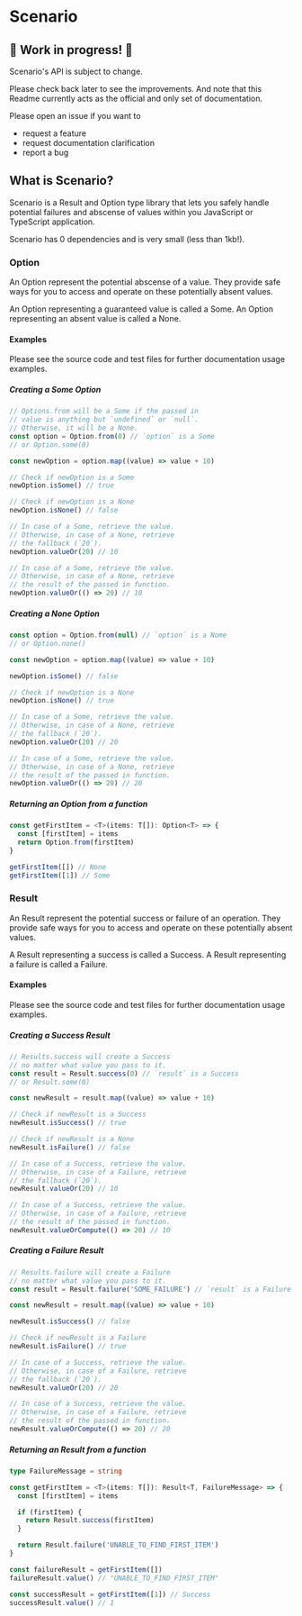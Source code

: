 # Scenario

## 🚧 Work in progress! 🚧

Scenario's API is subject to change.

Please check back later to see the improvements. And note that this Readme currently acts as the official and only set of documentation.

Please open an issue if you want to

* request a feature
* request documentation clarification
* report a bug

## What is Scenario?

Scenario is a Result and Option type library that lets you safely handle potential failures and abscense of values within you JavaScript or TypeScript application.

Scenario has 0 dependencies and is very small (less than 1kb!).

### Option

An Option represent the potential abscense of a value. They provide safe ways for you to access and operate on these potentially absent values.

An Option representing a guaranteed value is called a Some.
An Option representing an absent value is called a None.

#### Examples

Please see the source code and test files for further documentation usage examples.

##### Creating a Some Option
```ts
// Options.from will be a Some if the passed in
// value is anything but `undefined` or `null`.
// Otherwise, it will be a None.
const option = Option.from(0) // `option` is a Some
// or Option.some(0)

const newOption = option.map((value) => value + 10)

// Check if newOption is a Some
newOption.isSome() // true

// Check if newOption is a None
newOption.isNone() // false

// In case of a Some, retrieve the value.
// Otherwise, in case of a None, retrieve
// the fallback (`20`).
newOption.valueOr(20) // 10

// In case of a Some, retrieve the value.
// Otherwise, in case of a None, retrieve
// the result of the passed in function.
newOption.valueOr(() => 20) // 10
```

##### Creating a None Option
```ts
const option = Option.from(null) // `option` is a Nome
// or Option.none()

const newOption = option.map((value) => value + 10)

newOption.isSome() // false

// Check if newOption is a None
newOption.isNone() // true

// In case of a Some, retrieve the value.
// Otherwise, in case of a None, retrieve
// the fallback (`20`).
newOption.valueOr(20) // 20

// In case of a Some, retrieve the value.
// Otherwise, in case of a None, retrieve
// the result of the passed in function.
newOption.valueOr(() => 20) // 20
```

##### Returning an Option from a function
```ts
const getFirstItem = <T>(items: T[]): Option<T> => {
  const [firstItem] = items
  return Option.from(firstItem)
}

getFirstItem([]) // None
getFirstItem([1]) // Some
```

### Result

An Result represent the potential success or failure of an operation. They provide safe ways for you to access and operate on these potentially absent values.

A Result representing a success is called a Success.
A Result representing a failure is called a Failure.

#### Examples

Please see the source code and test files for further documentation usage examples.

##### Creating a Success Result
```ts
// Results.success will create a Success
// no matter what value you pass to it.
const result = Result.success(0) // `result` is a Success
// or Result.some(0)

const newResult = result.map((value) => value + 10)

// Check if newResult is a Success
newResult.isSuccess() // true

// Check if newResult is a None
newResult.isFailure() // false

// In case of a Success, retrieve the value.
// Otherwise, in case of a Failure, retrieve
// the fallback (`20`).
newResult.valueOr(20) // 10

// In case of a Success, retrieve the value.
// Otherwise, in case of a Failure, retrieve
// the result of the passed in function.
newResult.valueOrCompute(() => 20) // 10
```

##### Creating a Failure Result
```ts
// Results.failure will create a Failure
// no matter what value you pass to it.
const result = Result.failure('SOME_FAILURE') // `result` is a Failure

const newResult = result.map((value) => value + 10)

newResult.isSuccess() // false

// Check if newResult is a Failure
newResult.isFailure() // true

// In case of a Success, retrieve the value.
// Otherwise, in case of a Failure, retrieve
// the fallback (`20`).
newResult.valueOr(20) // 20

// In case of a Success, retrieve the value.
// Otherwise, in case of a Failure, retrieve
// the result of the passed in function.
newResult.valueOrCompute(() => 20) // 20
```

##### Returning an Result from a function
```ts
type FailureMessage = string

const getFirstItem = <T>(items: T[]): Result<T, FailureMessage> => {
  const [firstItem] = items

  if (firstItem) {
    return Result.success(firstItem)
  }

  return Result.failure('UNABLE_TO_FIND_FIRST_ITEM')
}

const failureResult = getFirstItem([])
failureResult.value() // "UNABLE_TO_FIND_FIRST_ITEM"

const successResult = getFirstItem([1]) // Success
successResult.value() // 1
```
